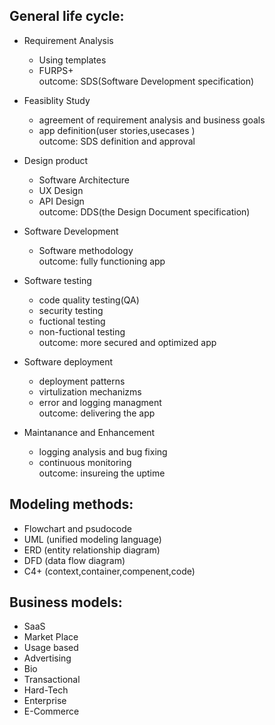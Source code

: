


## General life cycle:

- Requirement Analysis
    - Using templates
    - FURPS+ </br>
    outcome: SDS(Software Development specification)

- Feasiblity Study
    - agreement of requirement analysis and business goals
    - app definition(user stories,usecases )</br>
    outcome: SDS definition and approval

- Design product
    - Software Architecture
    - UX Design
    - API Design </br>
    outcome: DDS(the Design Document specification)

- Software Development
    - Software methodology</br>
    outcome: fully functioning app

- Software testing
    - code quality testing(QA)
    - security testing
    - fuctional testing
    - non-fuctional testing</br>
    outcome: more secured  and optimized app

- Software deployment
    - deployment patterns
    - virtulization mechanizms
    - error and logging managment</br>
    outcome: delivering the app

- Maintanance and Enhancement
    - logging analysis and bug fixing
    - continuous monitoring </br>
    outcome: insureing the uptime


## Modeling methods:

- Flowchart and psudocode
- UML (unified modeling language)
- ERD (entity relationship diagram)
- DFD (data flow diagram)
- C4+ (context,container,compenent,code)


## Business models:

- SaaS
- Market Place
- Usage based
- Advertising
- Bio
- Transactional
- Hard-Tech
- Enterprise
- E-Commerce